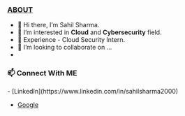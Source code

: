 <u><h3>ABOUT</h3></u>
- 👋 Hi there, I’m Sahil Sharma.
- 👀 I’m interested in **Cloud** and **Cybersecurity** field.
- 🌱 Experience - Cloud Security Intern.
- 💞️ I’m looking to collaborate on ...
- 
<h3>📫 Connect With ME</h3>
- [LinkedIn](https://www.linkedin.com/in/sahilsharma2000)

- <a href="https://www.google.com/" target="_blank">Google</a>

<!---
Shas3c/Shas3c is a ✨ special ✨ repository because its `README.md` (this file) appears on your GitHub profile.
You can click the Preview link to take a look at your changes.
--->
